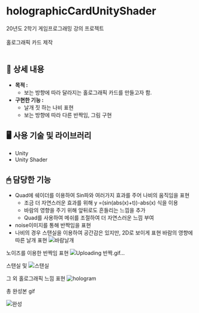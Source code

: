 # holographicCardUnityShader

20년도 2학기 게임프로그래밍 강의 프로젝트<br><br>
홀로그래픽 카드 제작 <br> <br>
## 📃 상세 내용
- **목적 :**
    - 보는 방향에 따라 달라지는 홀로그래픽 카드를 만들고자 함.
- **구현한 기능 :**
    - 날개 짓 하는 나비 표현
    - 보는 방향에 따라 다른 반짝임, 그림 구현
    
## 🖥 사용 기술 및 라이브러리

- Unity
- Unity Shader

## 🖱 담당한 기능

- Quad에 쉐이더를 이용하여 Sin파와 여러가지 효과를 주어 나비의 움직임을 표현
    - 조금 더 자연스러운 효과를 위해 y =(sin(abs(x)+t))-abs(x) 식을 이용
    - 바람의 영향을 주기 위해 앞뒤로도 흔들리는 느낌을 추가
    - Quad를 사용하여 메쉬를 조절하여 더 자연스러운 느낌 부여
- noise이미지를 통해 반짝임을 표현
- 나비의 경우 스탠실을 이용하여 공간감은 있지만, 2D로 보이게 표현
바람의 영향에 따른 날개 표현
![바람날개](https://user-images.githubusercontent.com/76572665/215289243-4ea56bc8-a5d2-4292-842f-9913ff04e4e7.gif)

노이즈를 이용한 반짝임 표현
![Uploading 반짝.gif…]()

스탠실 및 
![스탠실](https://user-images.githubusercontent.com/76572665/184395913-37e69715-38e0-4ff5-8b74-5a10611ec811.gif)

그 외 홀로그래픽 느낌 표현
![hologram](https://user-images.githubusercontent.com/76572665/184396194-41eaa9ec-d2e9-4450-b2eb-4e545998894f.gif)




총 완성본 gif <br>

![완성](https://user-images.githubusercontent.com/76572665/184391762-8cb150bf-92bc-4ee1-98de-c0ce2568bea9.gif)
